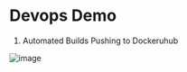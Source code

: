 # Devops Demo

1. Automated Builds Pushing to Dockeruhub

![image](https://github.com/user-attachments/assets/00157dff-6c16-4872-bec9-a73f7b65acd9)
